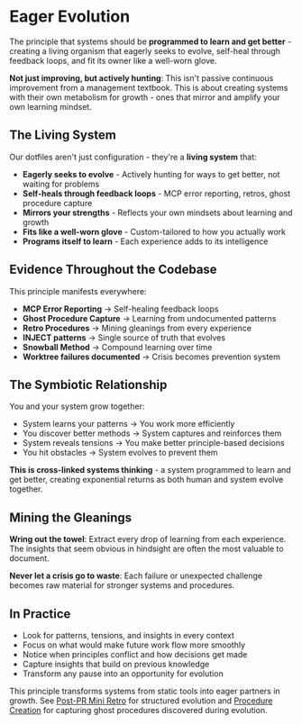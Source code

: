 # Eager Evolution

The principle that systems should be **programmed to learn and get better** - creating a living organism that eagerly seeks to evolve, self-heal through feedback loops, and fit its owner like a well-worn glove.

**Not just improving, but actively hunting**: This isn't passive continuous improvement from a management textbook. This is about creating systems with their own metabolism for growth - ones that mirror and amplify your own learning mindset.

## The Living System

Our dotfiles aren't just configuration - they're a **living system** that:

- **Eagerly seeks to evolve** - Actively hunting for ways to get better, not waiting for problems
- **Self-heals through feedback loops** - MCP error reporting, retros, ghost procedure capture
- **Mirrors your strengths** - Reflects your own mindsets about learning and growth
- **Fits like a well-worn glove** - Custom-tailored to how you actually work
- **Programs itself to learn** - Each experience adds to its intelligence

## Evidence Throughout the Codebase

This principle manifests everywhere:
- **MCP Error Reporting** → Self-healing feedback loops
- **Ghost Procedure Capture** → Learning from undocumented patterns
- **Retro Procedures** → Mining gleanings from every experience
- **INJECT patterns** → Single source of truth that evolves
- **Snowball Method** → Compound learning over time
- **Worktree failures documented** → Crisis becomes prevention system

## The Symbiotic Relationship

You and your system grow together:
- System learns your patterns → You work more efficiently
- You discover better methods → System captures and reinforces them
- System reveals tensions → You make better principle-based decisions
- You hit obstacles → System evolves to prevent them

**This is cross-linked systems thinking** - a system programmed to learn and get better, creating exponential returns as both human and system evolve together.

## Mining the Gleanings

**Wring out the towel**: Extract every drop of learning from each experience. The insights that seem obvious in hindsight are often the most valuable to document.

**Never let a crisis go to waste**: Each failure or unexpected challenge becomes raw material for stronger systems and procedures.

## In Practice

- Look for patterns, tensions, and insights in every context
- Focus on what would make future work flow more smoothly
- Notice when principles conflict and how decisions get made
- Capture insights that build on previous knowledge
- Transform any pause into an opportunity for evolution

This principle transforms systems from static tools into eager partners in growth. See [Post-PR Mini Retro](../procedures/post-pr-mini-retro.md) for structured evolution and [Procedure Creation](../procedures/procedure-creation.md) for capturing ghost procedures discovered during evolution.